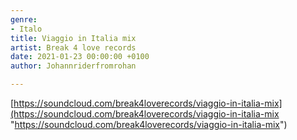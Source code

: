 ```yaml
---
genre:
- Italo
title: Viaggio in Italia mix
artist: Break 4 love records
date: 2021-01-23 00:00:00 +0100
author: Johannriderfromrohan

---
```

[https://soundcloud.com/break4loverecords/viaggio-in-italia-mix](https://soundcloud.com/break4loverecords/viaggio-in-italia-mix "https://soundcloud.com/break4loverecords/viaggio-in-italia-mix")